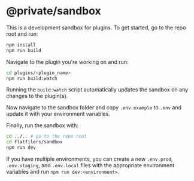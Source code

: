  # @private/sandbox

This is a development sandbox for plugins. To get started, go to the repo root and run:

```bash
npm install
npm run build
```

Navigate to the plugin you're working on and run:

```bash
cd plugins/<plugin_name>
npm run build:watch
```

Running the `build:watch` script automatically updates the sandbox on any changes to the plugin(s).

Now navigate to the sandbox folder and copy `.env.example` to `.env` and update it with your environment variables.

Finally, run the sandbox with:

```bash
cd ../.. # go to the repo root
cd flatfilers/sandbox
npm run dev
```

If you have multiple environments, you can create a new `.env.prod`, `.env.staging`, and `.env.local` files with the appropriate environment variables and run `npm run dev:<environment>`.


